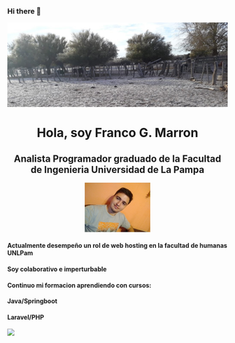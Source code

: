 ### Hi there 👋

<div  id="header">
  <img src=/portada.jpg width= "900"  />
  <div id="myProfile" align="center">
      <h1> Hola, soy Franco G. Marron </h1>
      <h2> Analista Programador graduado de la Facultad de Ingenieria   Universidad de La Pampa </h2>
      <img src=/foto.jpg width= "150"/>
  </div>
  <div id="aboutMy">
    <div align="left">
      <h4> Actualmente desempeño un rol de web hosting en la facultad de humanas UNLPam </h4>
      <h4> Soy colaborativo e imperturbable  </h4>
      <h4> Continuo mi formacion aprendiendo con cursos: </h4>
      <h4>     Java/Springboot</h4>
      <h4>      Laravel/PHP </h4>
    </div>
    <div align="rigth">
       <img src="https://media.giphy.com/media/l0K4hO8mVvq8Oygjm/giphy.gif" width="100"/>
    </div>
  </div>
</div>
<!--
**francogmarron/francogmarron** is a ✨ _special_ ✨ repository because its `README.md` (this file) appears on your GitHub profile.

Here are some ideas to get you started:

- 🔭 I’m currently working on ...
- 🌱 I’m currently learning ...
- 👯 I’m looking to collaborate on ...
- 🤔 I’m looking for help with ...
- 💬 Ask me about ...
- 📫 How to reach me: ...
- 😄 Pronouns: ...
- ⚡ Fun fact: ...
-->
